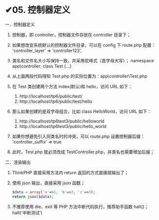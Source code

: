 # ✔05. 控制器定义

一．控制器定义

1. 控制器，即 controller，控制器文件存放在 controller 目录下； 
2. 如果想改变系统默认的控制器文件目录，可以在 config 下 route.php 配置： 'controller_layer' => 'controller123',
3. 类名和文件名大小写保持一致，并采用驼峰式（首字母大写）； namespace app\controller; class Test {...}
4. 从上面两段代码得知 Test.php 的实际位置为：app\controller\Test.php
5. 在 Test 类创建两个方法 index(默认)和 hello，访问 URL 如下： 
   1. http://localhost/tp6/public/test/ 
   2. http://localhost/tp6/public/test/hello

6. 那么如果创建的是双字母组合，比如 class HelloWorld，访问 URL 如下： 
   1. http://localhost/tp6test3/public/helloworld 
   2. http://localhost/tp6test3/public/hello_world
7. 如果你想避免引入同类名时的冲突，可以 route.php 设置控制器后缀： 'controller_suffix' => true
8. 此时，Test.php 就必须改成 TestController.php，并类名也需要增加后缀；

二．渲染输出 

1. ThinkPHP 直接采用方法内 return 返回的方式直接就输出了；

2. 使用 json 输出，直接采用 json 函数； 

   ```php
   $data = array('a'=>1, 'b'=>2, 'c'=>3); 
   return json($data); 
   ```

3. 不推荐使用 die、exit 等 PHP 方法中断代码执行，推荐助手函数 halt()； halt('中断测试')



















































































